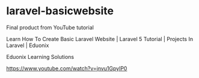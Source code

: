 # laravel-basicwebsite
Final product from YouTube tutorial

Learn How To Create Basic Laravel Website | Laravel 5 Tutorial | Projects In Laravel | Eduonix

Eduonix Learning Solutions

https://www.youtube.com/watch?v=jnvu1GpylP0
